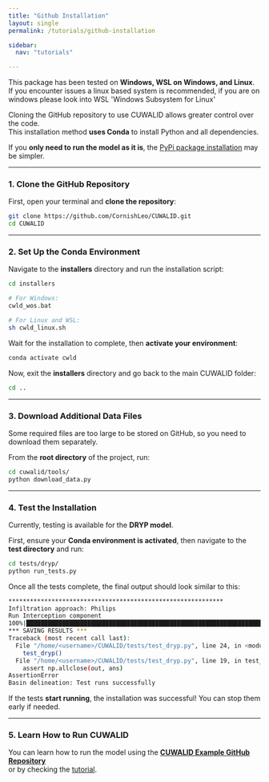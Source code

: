 ```yaml
---
title: "Github Installation"
layout: single
permalink: /tutorials/github-installation

sidebar:
  nav: "tutorials"

---
```


This package has been tested on **Windows, WSL on Windows, and Linux**. If you encounter issues a linux based system is recommended, if you are on windows please look into WSL 'Windows Subsystem for Linux'

Cloning the GitHub repository to use CUWALID allows greater control over the code.  
This installation method **uses Conda** to install Python and all dependencies.

If you **only need to run the model as it is**, the [PyPi package installation](#pypi_installation) may be simpler.

---

### **1. Clone the GitHub Repository**
First, open your terminal and **clone the repository**:

```bash
git clone https://github.com/CornishLeo/CUWALID.git
cd CUWALID
```

---

### **2. Set Up the Conda Environment**
Navigate to the **installers** directory and run the installation script:

```bash
cd installers

# For Windows:
cwld_wos.bat

# For Linux and WSL:
sh cwld_linux.sh
```

Wait for the installation to complete, then **activate your environment**:

```bash
conda activate cwld
```

Now, exit the **installers** directory and go back to the main CUWALID folder:

```bash
cd ..
```

---

### **3. Download Additional Data Files**
Some required files are too large to be stored on GitHub, so you need to download them separately.  

From the **root directory** of the project, run:

```bash
cd cuwalid/tools/
python download_data.py
```

---

### **4. Test the Installation**
Currently, testing is available for the **DRYP model**.

First, ensure your **Conda environment is activated**, then navigate to the **test directory** and run:

```bash
cd tests/dryp/
python run_tests.py
```

Once all the tests complete, the final output should look similar to this:

```bash
************************************************************
Infiltration approach: Philips
Run Interception component
100%|███████████████████████████████████████████████████████████████████████████████| 733/733 [00:21<00:00, 34.04days/s]
*** SAVING RESULTS ***
Traceback (most recent call last):
  File "/home/<username>/CUWALID/tests/test_dryp.py", line 24, in <module>
    test_dryp()
  File "/home/<username>/CUWALID/tests/test_dryp.py", line 19, in test_dryp
    assert np.allclose(out, ans)
AssertionError
Basin delineation: Test runs successfully
```

If the tests **start running**, the installation was successful! You can stop them early if needed.

---

### **5. Learn How to Run CUWALID**
You can learn how to run the model using the **[CUWALID Example GitHub Repository](https://github.com/CornishLeo/CUWALID-Example)**  
or by checking the [tutorial](#tutorial).
